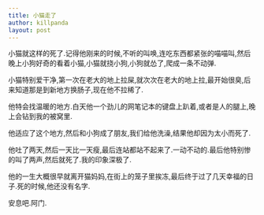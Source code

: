 ```yaml
---
title: 小猫走了
author: killpanda
layout: post
---
```

小猫就这样的死了.记得他刚来的时候,不听的叫唤,连吃东西都紧张的喵喵叫,然后晚上小狗好奇的看着小猫,小猫就挠小狗,小狗就怂了,爬成一条不动弹.

小猫特别爱干净,第一次在老大的地上拉屎,就次次在老大的地上拉,最开始很臭,后来知道那是到新地方换肠子,现在他不拉稀了.

他特会找温暖的地方.白天他一个劲儿的网笔记本的键盘上趴着,或者是人的腿上,晚上会钻到我的被窝里.

他适应了这个地方,然后和小狗成了朋友,我们给他洗澡,结果他却因为太小而死了.

他吐了两天,然后一天比一天瘦,最后连站都站不起来了.一动不动的.最后他特别惨的叫了两声,然后就死了.我的印象深极了.

他的一生大概很早就离开猫妈妈,在街上的笼子里挨冻,最后终于过了几天幸福的日子.死的时候,他还没有名字.

安息吧.阿门.
